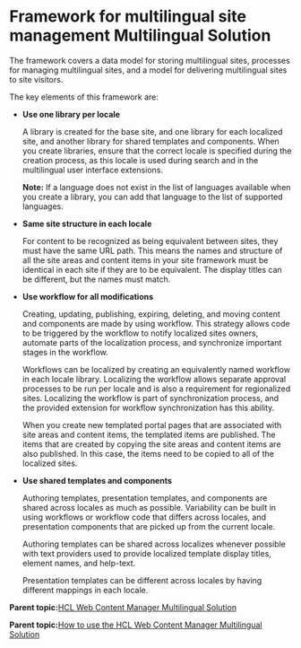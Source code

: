 # Framework for multilingual site management  Multilingual Solution

The framework covers a data model for storing multilingual sites, processes for managing multilingual sites, and a model for delivering multilingual sites to site visitors.

The key elements of this framework are:

-   **Use one library per locale**

    A library is created for the base site, and one library for each localized site, and another library for shared templates and components. When you create libraries, ensure that the correct locale is specified during the creation process, as this locale is used during search and in the multilingual user interface extensions.

    **Note:** If a language does not exist in the list of languages available when you create a library, you can add that language to the list of supported languages.

-   **Same site structure in each locale**

    For content to be recognized as being equivalent between sites, they must have the same URL path. This means the names and structure of all the site areas and content items in your site framework must be identical in each site if they are to be equivalent. The display titles can be different, but the names must match.

-   **Use workflow for all modifications**

    Creating, updating, publishing, expiring, deleting, and moving content and components are made by using workflow. This strategy allows code to be triggered by the workflow to notify localized sites owners, automate parts of the localization process, and synchronize important stages in the workflow.

    Workflows can be localized by creating an equivalently named workflow in each locale library. Localizing the workflow allows separate approval processes to be run per locale and is also a requirement for regionalized sites. Localizing the workflow is part of synchronization process, and the provided extension for workflow synchronization has this ability.

    When you create new templated portal pages that are associated with site areas and content items, the templated items are published. The items that are created by copying the site areas and content items are also published. In this case, the items need to be copied to all of the localized sites.

-   **Use shared templates and components**

    Authoring templates, presentation templates, and components are shared across locales as much as possible. Variability can be built in using workflows or workflow code that differs across locales, and presentation components that are picked up from the current locale.

    Authoring templates can be shared across localizes whenever possible with text providers used to provide localized template display titles, element names, and help-text.

    Presentation templates can be different across locales by having different mappings in each locale.


**Parent topic:**[HCL Web Content Manager Multilingual Solution](../wcm/wcm_mls.md)

**Parent topic:**[How to use the HCL Web Content Manager Multilingual Solution](../wcm/wcm_mls_using.md)

